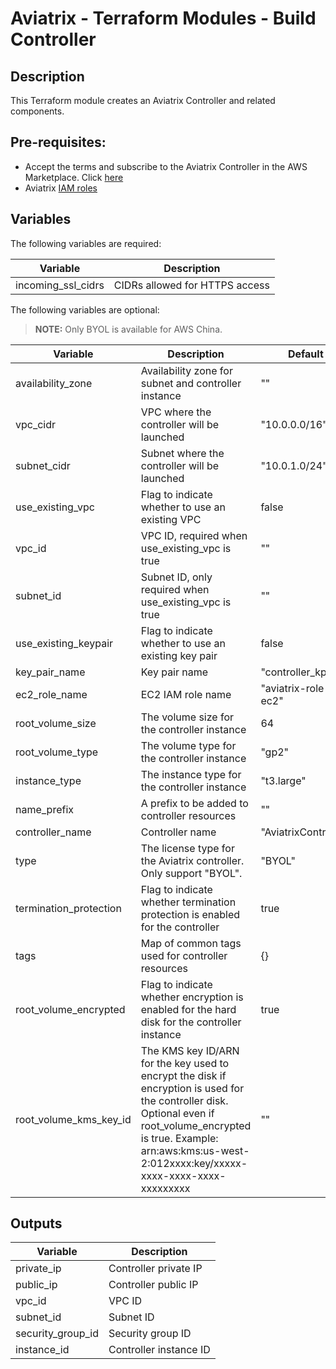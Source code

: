 # Aviatrix - Terraform Modules - Build Controller

## Description

This Terraform module creates an Aviatrix Controller and related components.

## Pre-requisites:

* Accept the terms and subscribe to the Aviatrix Controller in the AWS Marketplace.
Click [here](https://aws.amazon.com/marketplace/pp?sku=zemc6exdso42eps9ki88l9za)
* Aviatrix [IAM roles](../aviatrix-controller-iam-roles)

## Variables

The following variables are required:

| Variable           | Description                    |
|--------------------|--------------------------------|
| incoming_ssl_cidrs | CIDRs allowed for HTTPS access |

The following variables are optional:

> **NOTE:** Only BYOL is available for AWS China.

| Variable               | Description                                                                                                                                                                                                                      | Default              |
|------------------------|----------------------------------------------------------------------------------------------------------------------------------------------------------------------------------------------------------------------------------|----------------------|
| availability_zone      | Availability zone for subnet and controller instance                                                                                                                                                                             | ""                   |
| vpc_cidr               | VPC where the controller will be launched                                                                                                                                                                                        | "10.0.0.0/16"        |
| subnet_cidr            | Subnet where the controller will be launched                                                                                                                                                                                     | "10.0.1.0/24"        |
| use_existing_vpc       | Flag to indicate whether to use an existing VPC                                                                                                                                                                                  | false                |
| vpc_id                 | VPC ID, required when use_existing_vpc is true                                                                                                                                                                                   | ""                   |
| subnet_id              | Subnet ID, only required when use_existing_vpc is true                                                                                                                                                                           | ""                   |
| use_existing_keypair   | Flag to indicate whether to use an existing key pair                                                                                                                                                                             | false                |
| key_pair_name          | Key pair name                                                                                                                                                                                                                    | "controller_kp"      |
| ec2_role_name          | EC2 IAM role name                                                                                                                                                                                                                | "aviatrix-role-ec2"  |
| root_volume_size       | The volume size for the controller instance                                                                                                                                                                                      | 64                   |
| root_volume_type       | The volume type for the controller instance                                                                                                                                                                                      | "gp2"                |
| instance_type          | The instance type for the controller instance                                                                                                                                                                                    | "t3.large"           |
| name_prefix            | A prefix to be added to controller resources                                                                                                                                                                                     | ""                   |
| controller_name        | Controller name                                                                                                                                                                                                                  | "AviatrixController" |
| type                   | The license type for the Aviatrix controller. Only support "BYOL".                                                                                                                                                               | "BYOL"               |
| termination_protection | Flag to indicate whether termination protection is enabled for the controller                                                                                                                                                    | true                 |
| tags                   | Map of common tags used for controller resources                                                                                                                                                                                 | {}                   |
| root_volume_encrypted  | Flag to indicate whether encryption is enabled for the hard disk for the controller instance                                                                                                                                     | true                 |
| root_volume_kms_key_id | The KMS key ID/ARN for the key used to encrypt the disk if encryption is used for the controller disk. Optional even if root_volume_encrypted is true. Example: arn:aws:kms:us-west-2:012xxxx:key/xxxxx-xxxx-xxxx-xxxx-xxxxxxxxx | ""                   |

## Outputs

| Variable          | Description            |
|-------------------|------------------------|
| private_ip        | Controller private IP  |
| public_ip         | Controller public IP   |
| vpc_id            | VPC ID                 |
| subnet_id         | Subnet ID              |
| security_group_id | Security group ID      |
| instance_id       | Controller instance ID |
